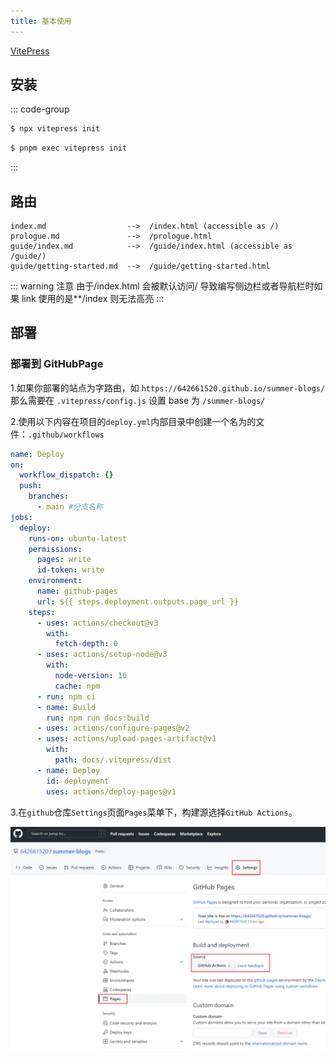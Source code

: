 ```yaml
---
title: 基本使用
---
```


[VitePress](https://vitepress.dev/)

## 安装

::: code-group

```sh [npm]
$ npx vitepress init
```

```sh [pnpm]
$ pnpm exec vitepress init
```

:::

## 路由

```
index.md                  -->  /index.html (accessible as /)
prologue.md               -->  /prologue.html
guide/index.md            -->  /guide/index.html (accessible as /guide/)
guide/getting-started.md  -->  /guide/getting-started.html
```

::: warning 注意
由于/index.html 会被默认访问/ 导致编写侧边栏或者导航栏时如果 link 使用的是\*\*/index 则无法高亮
:::

## 部署

### 部署到 GitHubPage

1.如果你部署的站点为字路由，如 `https://642661520.github.io/summer-blogs/` 那么需要在 `.vitepress/config.js` 设置 base 为 `/summer-blogs/`

2.使用以下内容在项目的`deploy.yml`内部目录中创建一个名为的文件：`.github/workflows`
``` yaml
name: Deploy
on:
  workflow_dispatch: {}
  push:
    branches:
      - main #分支名称
jobs:
  deploy:
    runs-on: ubuntu-latest
    permissions:
      pages: write
      id-token: write
    environment:
      name: github-pages
      url: ${{ steps.deployment.outputs.page_url }}
    steps:
      - uses: actions/checkout@v3
        with:
          fetch-depth: 0
      - uses: actions/setup-node@v3
        with:
          node-version: 16
          cache: npm
      - run: npm ci
      - name: Build
        run: npm run docs:build
      - uses: actions/configure-pages@v2
      - uses: actions/upload-pages-artifact@v1
        with:
          path: docs/.vitepress/dist
      - name: Deploy
        id: deployment
        uses: actions/deploy-pages@v1

```
3.在`github`仓库`Settings`页面`Pages`菜单下，构建源选择`GitHub Actions`。

![1679601297693](image/index/1679601297693.png)
